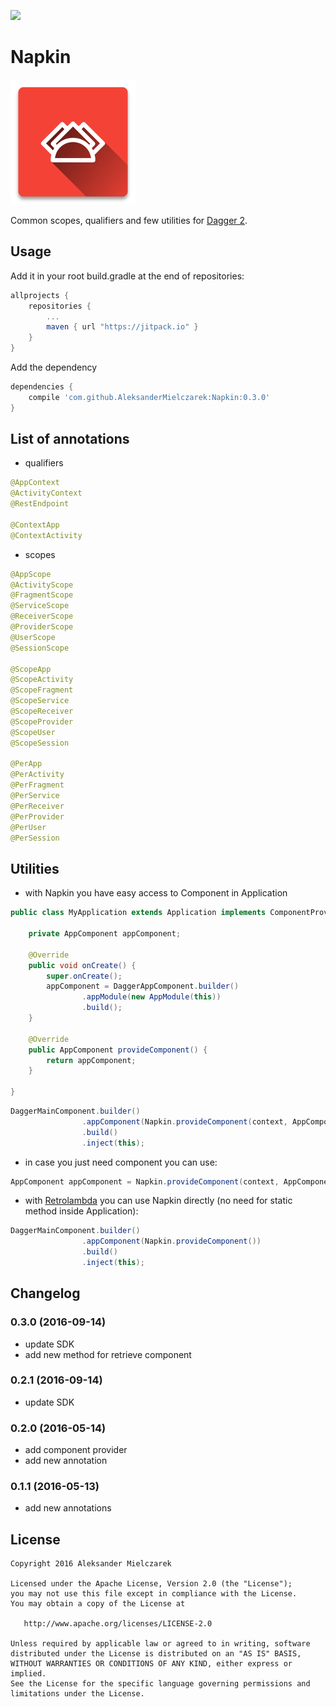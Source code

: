 [![](https://jitpack.io/v/AleksanderMielczarek/Napkin.svg)](https://jitpack.io/#AleksanderMielczarek/Napkin)

# Napkin

![Logo](images/logo.png)

Common scopes, qualifiers and few utilities for [Dagger 2](http://google.github.io/dagger/).

## Usage

Add it in your root build.gradle at the end of repositories:

```groovy
allprojects {
	repositories {
        ...
        maven { url "https://jitpack.io" }
    }
}
```

Add the dependency

```groovy
dependencies {
    compile 'com.github.AleksanderMielczarek:Napkin:0.3.0'
}
```

## List of annotations

- qualifiers

```java
@AppContext 
@ActivityContext
@RestEndpoint

@ContextApp 
@ContextActivity
```

- scopes

```java
@AppScope
@ActivityScope
@FragmentScope
@ServiceScope
@ReceiverScope
@ProviderScope
@UserScope
@SessionScope

@ScopeApp
@ScopeActivity
@ScopeFragment
@ScopeService
@ScopeReceiver
@ScopeProvider
@ScopeUser
@ScopeSession

@PerApp
@PerActivity
@PerFragment
@PerService
@PerReceiver
@PerProvider
@PerUser
@PerSession
```

## Utilities

- with Napkin you have easy access to Component in Application

```java
public class MyApplication extends Application implements ComponentProvider<AppComponent> {

    private AppComponent appComponent;

    @Override
    public void onCreate() {
        super.onCreate();
        appComponent = DaggerAppComponent.builder()
                .appModule(new AppModule(this))
                .build();
    }

    @Override
    public AppComponent provideComponent() {
        return appComponent;
    }

}
```

```java
DaggerMainComponent.builder()
                .appComponent(Napkin.provideComponent(context, AppComponent.class))
                .build()
                .inject(this);
```
   
- in case you just need component you can use:

```java
AppComponent appComponent = Napkin.provideComponent(context, AppComponent.class);
```

- with [Retrolambda](https://github.com/evant/gradle-retrolambda) you can use Napkin directly (no need for static method inside Application):

```java
DaggerMainComponent.builder()
                .appComponent(Napkin.provideComponent())
                .build()
                .inject(this);
```

## Changelog

### 0.3.0 (2016-09-14)

- update SDK
- add new method for retrieve component

### 0.2.1 (2016-09-14)

- update SDK

### 0.2.0 (2016-05-14)

- add component provider
- add new annotation

### 0.1.1 (2016-05-13)

- add new annotations
 
## License

    Copyright 2016 Aleksander Mielczarek

    Licensed under the Apache License, Version 2.0 (the "License");
    you may not use this file except in compliance with the License.
    You may obtain a copy of the License at

       http://www.apache.org/licenses/LICENSE-2.0

    Unless required by applicable law or agreed to in writing, software
    distributed under the License is distributed on an "AS IS" BASIS,
    WITHOUT WARRANTIES OR CONDITIONS OF ANY KIND, either express or implied.
    See the License for the specific language governing permissions and
    limitations under the License.

